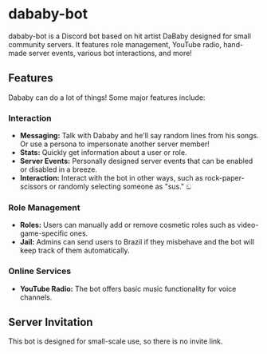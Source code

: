 # dababy-bot

dababy-bot is a Discord bot based on hit artist DaBaby designed for small community servers. It features role management, YouTube radio, hand-made server events, various bot interactions, and more!

## Features
Dababy can do a lot of things! Some major features include:
### Interaction
  - **Messaging:** Talk with Dababy and he'll say random lines from his songs. Or use a persona to impersonate another server member!
  - **Stats:** Quickly get information about a user or role.
  - **Server Events:** Personally designed server events that can be enabled or disabled in a breeze.
  - **Interaction:** Interact with the bot in other ways, such as rock-paper-scissors or randomly selecting someone as "sus." ඞ
### Role Management
  - **Roles:** Users can manually add or remove cosmetic roles such as video-game-specific ones.
  - **Jail:** Admins can send users to Brazil if they misbehave and the bot will keep track of them automatically.
### Online Services
  - **YouTube Radio:** The bot offers basic music functionality for voice channels.

## Server Invitation
This bot is designed for small-scale use, so there is no invite link.
